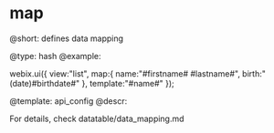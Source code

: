 map
=============

@short: defines data mapping
	

@type: hash
@example:

webix.ui({
	view:"list",
	map:{
		name:"#firstname# #lastname#",
		birth:"(date)#birthdate#"
	},
	template:"#name#"
});


@template:	api_config
@descr:

For details, check datatable/data_mapping.md

